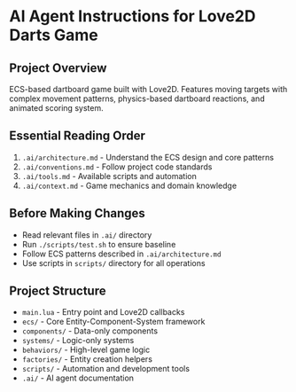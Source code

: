 # AI Agent Instructions for Love2D Darts Game

## Project Overview
ECS-based dartboard game built with Love2D. Features moving targets with complex movement patterns, physics-based dartboard reactions, and animated scoring system.

## Essential Reading Order
1. `.ai/architecture.md` - Understand the ECS design and core patterns
2. `.ai/conventions.md` - Follow project code standards
3. `.ai/tools.md` - Available scripts and automation
4. `.ai/context.md` - Game mechanics and domain knowledge

## Before Making Changes
- Read relevant files in `.ai/` directory
- Run `./scripts/test.sh` to ensure baseline
- Follow ECS patterns described in `.ai/architecture.md`
- Use scripts in `scripts/` directory for all operations

## Project Structure
- `main.lua` - Entry point and Love2D callbacks
- `ecs/` - Core Entity-Component-System framework
- `components/` - Data-only components
- `systems/` - Logic-only systems
- `behaviors/` - High-level game logic
- `factories/` - Entity creation helpers
- `scripts/` - Automation and development tools
- `.ai/` - AI agent documentation